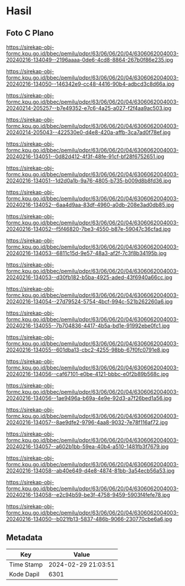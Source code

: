 # Hasil

## Foto C Plano

https://sirekap-obj-formc.kpu.go.id/bbec/pemilu/pdpr/63/06/06/20/04/6306062004003-20240216-134049--2196aaaa-0de6-4cd8-8864-267b0f86e235.jpg

https://sirekap-obj-formc.kpu.go.id/bbec/pemilu/pdpr/63/06/06/20/04/6306062004003-20240216-134050--146342e9-cc48-4416-90b4-adbcd3c8d66a.jpg

https://sirekap-obj-formc.kpu.go.id/bbec/pemilu/pdpr/63/06/06/20/04/6306062004003-20240214-205257--b7e49352-e7c6-4a25-a027-f2f4aa9ac503.jpg

https://sirekap-obj-formc.kpu.go.id/bbec/pemilu/pdpr/63/06/06/20/04/6306062004003-20240214-205043--422530e0-d4e8-420a-affb-3ca7ad0f78ef.jpg

https://sirekap-obj-formc.kpu.go.id/bbec/pemilu/pdpr/63/06/06/20/04/6306062004003-20240216-134051--0d82d412-4f3f-48fe-91cf-bf28f6752651.jpg

https://sirekap-obj-formc.kpu.go.id/bbec/pemilu/pdpr/63/06/06/20/04/6306062004003-20240216-134051--1d2d0a1b-9a76-4805-b735-b009d8b8fd36.jpg

https://sirekap-obj-formc.kpu.go.id/bbec/pemilu/pdpr/63/06/06/20/04/6306062004003-20240216-134052--6aa4d9aa-83df-4960-a0db-208e3ad0db85.jpg

https://sirekap-obj-formc.kpu.go.id/bbec/pemilu/pdpr/63/06/06/20/04/6306062004003-20240216-134052--f5f46820-7be3-4550-b87e-59047c36cfad.jpg

https://sirekap-obj-formc.kpu.go.id/bbec/pemilu/pdpr/63/06/06/20/04/6306062004003-20240216-134053--6811c15d-9e57-48a3-af2f-7c3f8b34195b.jpg

https://sirekap-obj-formc.kpu.go.id/bbec/pemilu/pdpr/63/06/06/20/04/6306062004003-20240216-134053--d30fb182-b5ba-4925-aded-43f6940a66cc.jpg

https://sirekap-obj-formc.kpu.go.id/bbec/pemilu/pdpr/63/06/06/20/04/6306062004003-20240216-134054--27d79524-5754-4bcf-994c-521b262260a6.jpg

https://sirekap-obj-formc.kpu.go.id/bbec/pemilu/pdpr/63/06/06/20/04/6306062004003-20240216-134055--7b704836-4417-4b5a-bd1e-91992ebe0fc1.jpg

https://sirekap-obj-formc.kpu.go.id/bbec/pemilu/pdpr/63/06/06/20/04/6306062004003-20240216-134055--601dba13-cbc2-4255-98bb-67f0fc0791e8.jpg

https://sirekap-obj-formc.kpu.go.id/bbec/pemilu/pdpr/63/06/06/20/04/6306062004003-20240216-134056--caf67101-e0be-4121-bbbc-e0f2b89b568c.jpg

https://sirekap-obj-formc.kpu.go.id/bbec/pemilu/pdpr/63/06/06/20/04/6306062004003-20240216-134056--1ae9496a-b69a-4e9e-92d3-a7f26bed1a56.jpg

https://sirekap-obj-formc.kpu.go.id/bbec/pemilu/pdpr/63/06/06/20/04/6306062004003-20240216-134057--8ae9dfe2-9796-4aa8-9032-7e78f116af72.jpg

https://sirekap-obj-formc.kpu.go.id/bbec/pemilu/pdpr/63/06/06/20/04/6306062004003-20240216-134057--a602b1bb-59ea-40b4-a510-1481fb3f7679.jpg

https://sirekap-obj-formc.kpu.go.id/bbec/pemilu/pdpr/63/06/06/20/04/6306062004003-20240216-134058--ab40e649-d4e8-4874-81bb-3a54ecb56a53.jpg

https://sirekap-obj-formc.kpu.go.id/bbec/pemilu/pdpr/63/06/06/20/04/6306062004003-20240216-134058--e2c94b59-be3f-4758-9459-5903f4fefe78.jpg

https://sirekap-obj-formc.kpu.go.id/bbec/pemilu/pdpr/63/06/06/20/04/6306062004003-20240216-134050--b021fb13-5837-486b-9066-230770cbe6a6.jpg


## Metadata

| Key        | Value               |
| ---------- | ------------------- |
| Time Stamp | 2024-02-29 21:03:51 |
| Kode Dapil | 6301                |



